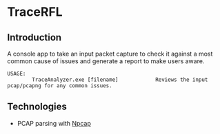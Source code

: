 # TraceRFL


## Introduction

A console app to take an input packet capture to check it against a most common cause of issues and generate a report to make users aware.

```
USAGE:
        TraceAnalyzer.exe [filename]            Reviews the input pcap/pcapng for any common issues.
```

## Technologies

- PCAP parsing with [Npcap](https://nmap.org/npcap/)

